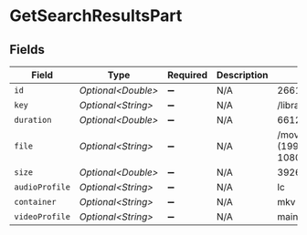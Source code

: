 # GetSearchResultsPart


## Fields

| Field                                                                        | Type                                                                         | Required                                                                     | Description                                                                  | Example                                                                      |
| ---------------------------------------------------------------------------- | ---------------------------------------------------------------------------- | ---------------------------------------------------------------------------- | ---------------------------------------------------------------------------- | ---------------------------------------------------------------------------- |
| `id`                                                                         | *Optional\<Double>*                                                          | :heavy_minus_sign:                                                           | N/A                                                                          | 26610                                                                        |
| `key`                                                                        | *Optional\<String>*                                                          | :heavy_minus_sign:                                                           | N/A                                                                          | /library/parts/26610/1589234571/file.mkv                                     |
| `duration`                                                                   | *Optional\<Double>*                                                          | :heavy_minus_sign:                                                           | N/A                                                                          | 6612628                                                                      |
| `file`                                                                       | *Optional\<String>*                                                          | :heavy_minus_sign:                                                           | N/A                                                                          | /movies/Mission Impossible (1996)/Mission Impossible (1996) Bluray-1080p.mkv |
| `size`                                                                       | *Optional\<Double>*                                                          | :heavy_minus_sign:                                                           | N/A                                                                          | 3926903851                                                                   |
| `audioProfile`                                                               | *Optional\<String>*                                                          | :heavy_minus_sign:                                                           | N/A                                                                          | lc                                                                           |
| `container`                                                                  | *Optional\<String>*                                                          | :heavy_minus_sign:                                                           | N/A                                                                          | mkv                                                                          |
| `videoProfile`                                                               | *Optional\<String>*                                                          | :heavy_minus_sign:                                                           | N/A                                                                          | main 10                                                                      |